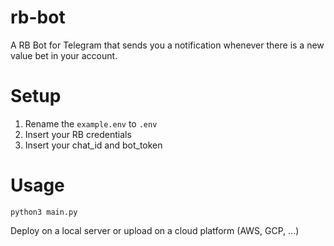 # rb-bot
A RB Bot for Telegram that sends you a notification whenever there is a new value bet in your account.

# Setup
<ol>
  <li>Rename the <code>example.env</code> to <code>.env</code></li>
  <li>Insert your RB credentials</li>
  <li>Insert your chat_id and bot_token</li>
</ol>

# Usage
<code>python3 main.py</code>

Deploy on a local server or upload on a cloud platform (AWS, GCP, ...)
